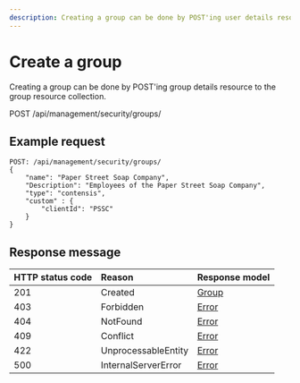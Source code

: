 ```yaml
---
description: Creating a group can be done by POST'ing user details resource to the group resource collection.
---
```


# Create a group

Creating a group can be done by POST'ing group details resource to the group resource collection.

<span class="label label--post">POST</span> /api/management/security/groups/

## Example request

```http
POST: /api/management/security/groups/
{
    "name": "Paper Street Soap Company",
    "Description": "Employees of the Paper Street Soap Company",
    "type": "contensis",
    "custom" : {
        "clientId": "PSSC"
    }
}
```

## Response message

| HTTP status code | Reason              | Response model                   |
| :--------------- | :------------------ | :------------------------------- |
| 201              | Created             | [Group](/model/group.md)         |
| 403              | Forbidden           | [Error](/key-concepts/errors.md) |
| 404              | NotFound            | [Error](/key-concepts/errors.md) |
| 409              | Conflict            | [Error](/key-concepts/errors.md) |
| 422              | UnprocessableEntity | [Error](/key-concepts/errors.md) |
| 500              | InternalServerError | [Error](/key-concepts/errors.md) |
